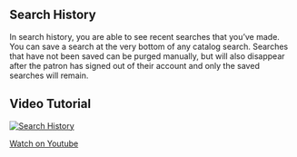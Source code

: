 ## Search History

In search history, you are able to see recent searches that you’ve made. You can save a search at the very bottom of any catalog search. Searches that have not been saved can be purged manually, but will also disappear after the patron has signed out of their account and only the saved searches will remain. 

## Video Tutorial

[![Search History](/manual/images/PA_History.png)](https://youtu.be/VZlEDyahZUM)

[Watch on Youtube](https://youtu.be/VZlEDyahZUM)
